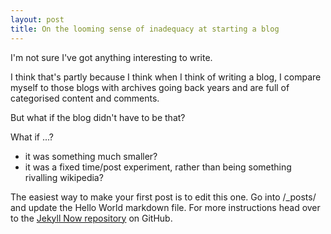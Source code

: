 ```yaml
---
layout: post
title: On the looming sense of inadequacy at starting a blog
---
```


I'm not sure I've got anything interesting to write.

I think that's partly because I think when I think of writing a blog, I compare myself to those blogs with archives going back years and are full of categorised content and comments.

But what if the blog didn't have to be that?

What if ...?

- it was something much smaller?
- it was a fixed time/post experiment, rather than being something rivalling wikipedia?

<!-- # ![_config.yml]({{ site.baseurl }}/images/config.png) -->

The easiest way to make your first post is to edit this one. Go into /_posts/ and update the Hello World markdown file. For more instructions head over to the [Jekyll Now repository](https://github.com/barryclark/jekyll-now) on GitHub.